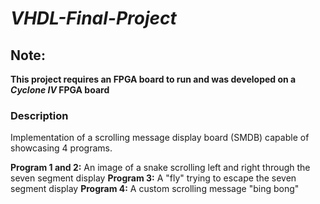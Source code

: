 # *VHDL-Final-Project*

## Note:
**This project requires an FPGA board to run
and was developed on a _Cyclone IV_ FPGA board**

### Description
Implementation of a scrolling message display board (SMDB) capable of showcasing 4 programs.

**Program 1 and 2:**
  An image of a snake scrolling left and right through the seven segment display
**Program 3:**
  A "fly" trying to escape the seven segment display
**Program 4:**
  A custom scrolling message "bing bong"
